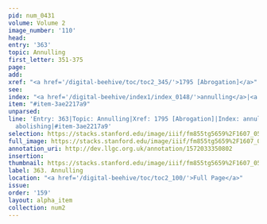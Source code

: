 ```yaml
---
pid: num_0431
volume: Volume 2
image_number: '110'
head: 
entry: '363'
topic: Annulling
first_letter: 351-375
page: 
add: 
xref: "<a href='/digital-beehive/toc/toc2_345/'>1795 [Abrogation]</a>"
see: 
index: "<a href='/digital-beehive/index1/index_0148/'>annulling</a>|<a href='/digital-beehive/index1/index_0009/'>abolishing</a>"
item: "#item-3ae2217a9"
unparsed: 
line: 'Entry: 363|Topic: Annulling|Xref: 1795 [Abrogation]|Index: annulling|Index:
  abolishing|#item-3ae2217a9'
selection: https://stacks.stanford.edu/image/iiif/fm855tg5659%2F1607_0577/877,3914,2909,536/full/0/default.jpg
full_image: https://stacks.stanford.edu/image/iiif/fm855tg5659%2F1607_0577/full/full/0/default.jpg
annotation_uri: http://dev.llgc.org.uk/annotation/1572033350802
insertion: 
thumbnail: https://stacks.stanford.edu/image/iiif/fm855tg5659%2F1607_0577/877,3914,600,180/250,/0/default.jpg
label: 363. Annulling
location: "<a href='/digital-beehive/toc/toc2_100/'>Full Page</a>"
issue: 
order: '159'
layout: alpha_item
collection: num2
---
```

